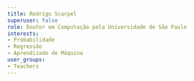 ```yaml
---
title: Rodrigo Scarpel
superuser: false
role: Doutor em Computação pela Universidade de São Paulo
interests:
- Probabilidade
- Regressão
- Aprendizado de Máquina
user_groups:
- Teachers
---
```

